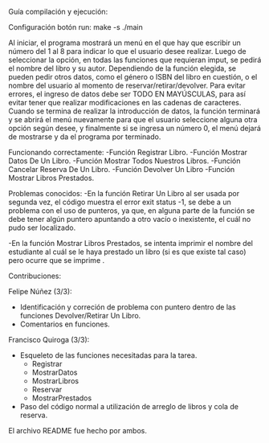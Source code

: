 Guía compilación y ejecución:

Configuración botón run:
make -s
./main

Al iniciar, el programa mostrará un menú en el que hay que escribir un número del 1 al 8 para indicar lo que el usuario desee realizar. Luego de seleccionar la opción, en todas las funciones que requieran imput, se pedirá el nombre del libro y su autor. Dependiendo de la función elegida, se pueden pedir otros datos, como el género o ISBN del libro en cuestión, o el nombre del usuario al momento de reservar/retirar/devolver. Para evitar errores, el ingreso de datos debe ser TODO EN MAYÚSCULAS, para así evitar tener que realizar modificaciones en las cadenas de caracteres. Cuando se termina de realizar la introducción de datos, la función terminará y se abrirá el menú nuevamente para que el usuario seleccione alguna otra opción según desee, y finalmente si se ingresa un número 0, el menú dejará de mostrarse y da el programa por terminado.

Funcionando correctamente:
-Función Registrar Libro.
-Función Mostrar Datos De Un Libro.
-Función Mostrar Todos Nuestros Libros.
-Función Cancelar Reserva De Un Libro.
-Función Devolver Un Libro
-Función Mostrar Libros Prestados.

Problemas conocidos:
-En la función Retirar Un Libro al ser usada por segunda vez, el código muestra el error exit status -1, se debe a un problema con el uso de punteros, ya que, en alguna parte de la función se debe tener algún puntero apuntando a otro vacío o inexistente, el cuál no pudo ser localizado.

-En la función Mostrar Libros Prestados, se intenta imprimir el nombre del estudiante al cuál se le haya prestado un libro (si es que existe tal caso) pero ocurre que se imprime <null>.

Contribuciones:

Felipe Núñez (3/3):
- Identificación y correción de problema con puntero dentro de las funciones Devolver/Retirar Un Libro.
- Comentarios en funciones.



Francisco Quiroga (3/3):
- Esqueleto de las funciones necesitadas para la tarea.
  - Registrar
  - MostrarDatos
  - MostrarLibros
  - Reservar
  - MostrarPrestados
- Paso del código normal a utilización de arreglo de libros y cola de reserva.

El archivo README fue hecho por ambos.
